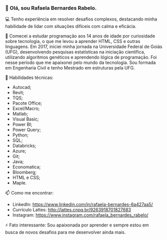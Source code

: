 ### 👋 Olá, sou Rafaela Bernardes Rabelo.

💻 Tenho experiência em resolver desafios complexos, destacando minha habilidade de lidar com situações difíceis com calma e eficácia.

🌱 Comecei a estudar programação aos 14 anos de idade por curiosidade sobre tecnologia, o que me levou a aprender HTML, CSS e outras linguagens. Em 2017, iniciei minha jornada na Universidade Federal de Goiás (UFG), desenvolvendo pesquisas estatísticas na iniciação científica, utilizando algoritmos genéticos e aprendendo lógica de programação. Foi nesse período que me apaixonei pelo mundo da tecnologia. Sou formada em Engenharia Civil e tenho Mestrado em estruturas pela UFG.

🔧 Habilidades técnicas:

* Autocad;
* Revit;
* TQS;
* Pacote Office;
* Excel/Macro;
* Matlab;
* Visual Basic;
* Power BI;
* Power Query;
* Python;
* SQL;
* Databricks;
* Azure;
* Git;
* Java;
* Economatica;
* Bloomberg;
* HTML e CSS;
* Maple.

📫 Como me encontrar:
* LinkedIn: https://www.linkedin.com/in/rafaela-bernardes-6a427aa5/
* Currículo Lattes: http://lattes.cnpq.br/9263918701827683
* Instagram: https://www.instagram.com/rafaela_bernardes_rabelo/

⚡️ Fato interessante: Sou apaixonada por aprender e sempre estou em busca de novos desafios para me desenvolver ainda mais.
